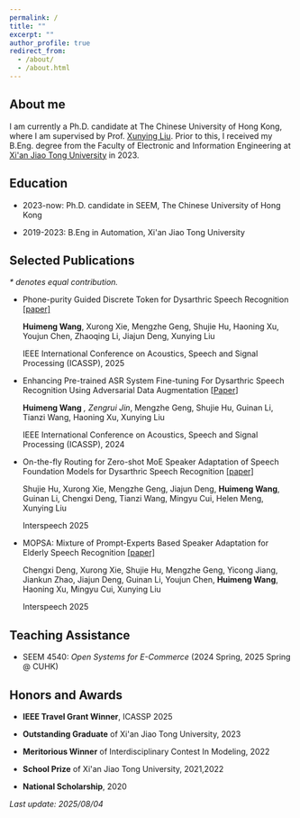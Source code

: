 ```yaml
---
permalink: /
title: ""
excerpt: ""
author_profile: true
redirect_from: 
  - /about/
  - /about.html
---
```

## About me
I am currently a Ph.D. candidate at The Chinese University of Hong Kong, where I am supervised by Prof. [Xunying Liu](https://www1.se.cuhk.edu.hk/~xyliu/). Prior to this, I received my B.Eng. degree from the Faculty of Electronic and Information Engineering at [Xi'an Jiao Tong University](http://www.xjtu.edu.cn/) in 2023.

## Education

- 2023-now: Ph.D. candidate in SEEM, The Chinese University of Hong Kong

- 2019-2023: B.Eng in Automation, Xi'an Jiao Tong University

## Selected Publications
*\* denotes equal contribution.*

* Phone-purity Guided Discrete Token for Dysarthric Speech Recognition [[paper]](https://ieeexplore.ieee.org/stamp/stamp.jsp?tp=&arnumber=10889032)

  **Huimeng Wang**, Xurong Xie, Mengzhe Geng, Shujie Hu, Haoning Xu, Youjun Chen, Zhaoqing Li, Jiajun Deng, Xunying Liu

  IEEE International Conference on Acoustics, Speech and Signal Processing (ICASSP), 2025

- Enhancing Pre-trained ASR System Fine-tuning For Dysarthric Speech Recognition Using Adversarial Data Augmentation [[Paper](https://ieeexplore.ieee.org/stamp/stamp.jsp?arnumber=10447702)]

  **Huimeng Wang**<sup>*</sup> , Zengrui Jin<sup>*</sup>, Mengzhe Geng, Shujie Hu, Guinan Li, Tianzi Wang, Haoning Xu, Xunying Liu

  IEEE International Conference on Acoustics, Speech and Signal Processing (ICASSP), 2024

* On-the-fly Routing for Zero-shot MoE Speaker Adaptation of Speech Foundation Models for Dysarthric Speech Recognition [[paper]](https://arxiv.org/pdf/2505.22072)

  Shujie Hu, Xurong Xie, Mengzhe Geng, Jiajun Deng, **Huimeng Wang**, Guinan Li, Chengxi Deng, Tianzi Wang, Mingyu Cui, Helen Meng, Xunying Liu

  Interspeech 2025

* MOPSA: Mixture of Prompt-Experts Based Speaker Adaptation for Elderly Speech Recognition [[paper]](https://arxiv.org/pdf/2505.24224)

  Chengxi Deng, Xurong Xie, Shujie Hu, Mengzhe Geng, Yicong Jiang, Jiankun Zhao, Jiajun Deng, Guinan Li, Youjun Chen, **Huimeng Wang**, Haoning Xu, Mingyu Cui, Xunying Liu

  Interspeech 2025

## Teaching Assistance
- SEEM 4540: *Open Systems for E-Commerce* (2024 Spring, 2025 Spring @ CUHK)

## Honors and Awards

* **IEEE Travel Grant Winner**, ICASSP 2025

* **Outstanding Graduate** of Xi'an Jiao Tong University, 2023

* **Meritorious Winner** of Interdisciplinary Contest In Modeling, 2022

* **School Prize** of Xi'an Jiao Tong University, 2021,2022

- **National Scholarship**, 2020



*Last update: 2025/08/04*
